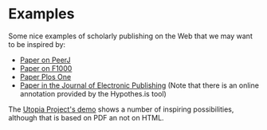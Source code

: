 # Examples

Some nice examples of scholarly publishing on the Web that we may want to be inspired by:

* [Paper on PeerJ](https://peerj.com/articles/cs-34/)
* [Paper on F1000](http://f1000research.com/articles/3-176/v1)
* [Paper Plos One](http://journals.plos.org/plosone/article?id=10.1371/journal.pone.0144297)
* [Paper in the Journal of Electronic Publishing](http://quod.lib.umich.edu/j/jep/3336451.0018.407?view=text;rgn=main) (Note that there is an online annotation provided by the Hypothes.is tool)

The [Utopia Project's demo](http://utopiadocs.com/demo/) shows a number of inspiring possibilities, although that is based on PDF an not on HTML.